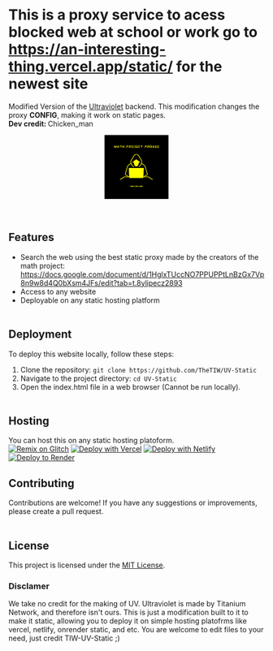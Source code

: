 # This is a proxy service to acess blocked web at school or work go to https://an-interesting-thing.vercel.app/static/ for the newest site

Modified Version of the <a href="https://github.com/titaniumnetwork-dev/Ultraviolet-App" target="blank">Ultraviolet</a> backend. This modification changes the proxy **CONFIG**, making it work on static pages. 
<br> <strong>  Dev credit: </strong>
Chicken_man  <center> 
<a> <img src="static/logo.png" style="width:25%; align-self:center;"> </img> </a> 
</center> <br>

## Features

- Search the web using the best static proxy made by the creators of the math project: https://docs.google.com/document/d/1HglxTUccNO7PPUPPtLnBzGx7Vp8n9w8d4Q0bXsm4JFs/edit?tab=t.8ylipecz2893
- Access to any website
- Deployable on any static hosting platform
<br><br>

## Deployment

To deploy this website locally, follow these steps:

1. Clone the repository: `git clone https://github.com/TheTIW/UV-Static`
2. Navigate to the project directory: `cd UV-Static`
3. Open the index.html file in a web browser (Cannot be run locally).
<br><br>

## Hosting

You can host this on any static hosting platoform. <br>
[![Remix on Glitch](https://binbashbanana.github.io/deploy-buttons/buttons/remade/glitch.svg)](https://glitch.com/edit/#!/import/github/the-chicken-man/math-project-proxee-)
[![Deploy with Vercel](https://binbashbanana.github.io/deploy-buttons/buttons/remade/vercel.svg)](https://vercel.com/new/clone?repository-url=https://github.com/the-chicken-man/math-project-proxee-) 
[![Deploy with Netlify](https://binbashbanana.github.io/deploy-buttons/buttons/remade/netlify.svg)](https://app.netlify.com/start/deploy?repository=https://github.com/the-chicken-man/math-project-proxee-)
[![Deploy to Render](https://binbashbanana.github.io/deploy-buttons/buttons/remade/render.svg)](https://render.com/deploy?repo=https://github.com/the-chicken-man/math-project-proxee-)
## Contributing

Contributions are welcome! If you have any suggestions or improvements, please create a pull request.
<br><br>
## License

This project is licensed under the [MIT License](LICENSE).


### Disclamer
We take no credit for the making of UV. Ultraviolet is made by Titanium Network, and therefore isn't ours. This is just a modification built to it to make it static, allowing you to deploy it on simple hosting platofrms like vercel, netlify, onrender static, and etc. You are welcome to edit files to your need, just credit TIW-UV-Static ;)
